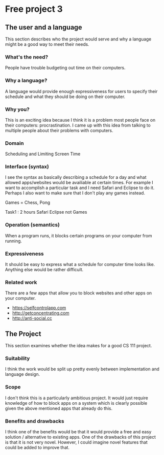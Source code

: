 # Free project 3

## The user and a language
This section describes who the project would serve and why a language might be a
good way to meet their needs.


### What's the need?
People have trouble budgeting out time on their computers. 


### Why a language?
A language would provide enough expressiveness for users to specify their
schedule and what they should be doing on their computer.


### Why you?
This is an exciting idea because I think it is a problem most people face
on their computers: procrastination. I came up with this idea from talking
to multiple people about their problems with computers.


### Domain
Scheduling and Limiting Screen Time

### Interface (syntax)
I see the syntax as basically describing a schedule for a day and what allowed
apps/websites would be availiable at certain times. For example I want to 
accomplish a particular task and I need Safari and Eclipse to do it. Perhaps
I also want to make sure that I don't play any games instead.

Games = Chess, Pong

Task1 : 2 hours
	Safari
	Eclipse
	not Games



### Operation (semantics)
When a program runs, it blocks certain programs on your computer from running.

### Expressiveness
It should be easy to express what a schedule for computer time looks like.
Anything else would be rather difficult.


### Related work
There are a few apps that allow you to block websites and other 
apps on your computer.

+ https://selfcontrolapp.com
+ http://getconcentrating.com
+ http://anti-social.cc


## The Project
This section examines whether the idea makes for a good CS 111 project.


### Suitability
I think the work would be split up pretty evenly between implementation 
and language design.


### Scope
I don't think this is a particularly ambitious project. It would just require
knowledge of how to block apps on a system which is clearly possible given
the above mentioned apps that already do this.


### Benefits and drawbacks
I think one of the benefits would be that it would provide a free and easy
solution / alternative to existing apps. One of the drawbacks of this project
is that it is not very novel. However, I could imagine novel features that could
be added to improve that. 


